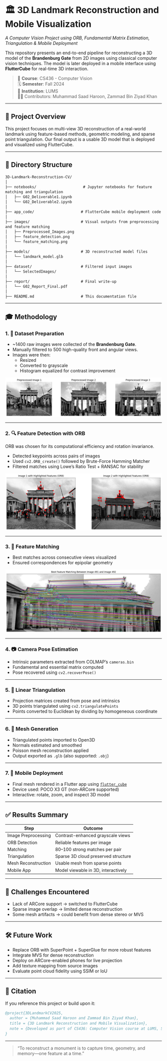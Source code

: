 # 🏛️ 3D Landmark Reconstruction and Mobile Visualization
*A Computer Vision Project using ORB, Fundamental Matrix Estimation, Triangulation & Mobile Deployment*

This repository presents an end-to-end pipeline for reconstructing a 3D model of the **Brandenburg Gate** from 2D images using classical computer vision techniques. The model is later deployed in a mobile interface using **FlutterCube** for real-time 3D interaction.

> 🧠 **Course**: CS436 - Computer Vision  
> 🗓️ **Semester**: Fall 2024  
> 🏫 **Institution**: LUMS  
> 👨‍💻 Contributors: Muhammad Saad Haroon, Zammad Bin Ziyad Khan

---

## 🧠 Project Overview
This project focuses on multi-view 3D reconstruction of a real-world landmark using feature-based methods, geometric modeling, and sparse point triangulation. Our final output is a usable 3D model that is deployed and visualized using FlutterCube.

---

## 📁 Directory Structure
```
3D-Landmark-Reconstruction-CV/
│
├── notebooks/                     # Jupyter notebooks for feature matching and triangulation
│   ├── G02_Deliverable1.ipynb
│   └── G02_Deliverable2.ipynb
│
├── app_code/                     # FlutterCube mobile deployment code
│
├── images/                       # Visual outputs from preprocessing and feature matching
│   ├── Preprocessed_Images.png
│   ├── feature_detection.png
│   └── feature_matching.png
│
├── models/                       # 3D reconstructed model files
│   └── landmark_model.glb
│
├── dataset/                      # Filtered input images
│   └── SelectedImages/
│
├── report/                       # Final write-up
│   └── G02_Report_Final.pdf
│
├── README.md                     # This documentation file
```

---

## 🎓 Methodology

### 1. 📸 Dataset Preparation
- ~1400 raw images were collected of the **Brandenburg Gate**.
- Manually filtered to 500 high-quality front and angular views.
- Images were then:
  - Resized
  - Converted to grayscale
  - Histogram equalized for contrast improvement

![Preprocessed Images](images/Preprocessed_Images.png "Preprocessed Images")

---

### 2. 🔍 Feature Detection with ORB
ORB was chosen for its computational efficiency and rotation invariance.
- Detected keypoints across pairs of images
- Used `cv2.ORB_create()` followed by Brute-Force Hamming Matcher
- Filtered matches using Lowe’s Ratio Test + RANSAC for stability

![Feature Detection](images/feature_detection.png "ORB Feature Detection")

---

### 3. 🔗 Feature Matching
- Best matches across consecutive views visualized
- Ensured correspondences for epipolar geometry

![Feature Matching](images/feature_matching.png "Best Feature Matches")

---

### 4. 📷 Camera Pose Estimation
- Intrinsic parameters extracted from COLMAP’s `cameras.bin`
- Fundamental and essential matrix computed
- Pose recovered using `cv2.recoverPose()`

---

### 5. 📐 Linear Triangulation
- Projection matrices created from pose and intrinsics
- 3D points triangulated using `cv2.triangulatePoints`
- Points converted to Euclidean by dividing by homogeneous coordinate

---

### 6. 🧊 Mesh Generation
- Triangulated points imported to Open3D
- Normals estimated and smoothed
- Poisson mesh reconstruction applied
- Output exported as `.glb` (also supported: `.obj`)

---

### 7. 📱 Mobile Deployment
- Final mesh rendered in a Flutter app using [`flutter_cube`](https://pub.dev/packages/flutter_cube)
- Device used: POCO X3 GT (non-ARCore supported)
- Interactive: rotate, zoom, and inspect 3D model

---

## ✅ Results Summary

| Step                  | Outcome                             |
|-----------------------|-------------------------------------|
| Image Preprocessing   | Contrast-enhanced grayscale views  |
| ORB Detection         | Reliable features per image         |
| Matching              | 80–100 strong matches per pair      |
| Triangulation         | Sparse 3D cloud preserved structure |
| Mesh Reconstruction   | Usable mesh from sparse points      |
| Mobile App            | Model viewable in 3D, interactively |

---

## 🚧 Challenges Encountered
- Lack of ARCore support → switched to FlutterCube
- Sparse image overlap → limited dense reconstruction
- Some mesh artifacts → could benefit from dense stereo or MVS

---

## 🛠 Future Work
- Replace ORB with SuperPoint + SuperGlue for more robust features
- Integrate MVS for dense reconstruction
- Deploy on ARCore-enabled phones for live projection
- Add texture mapping from source images
- Evaluate point cloud fidelity using SSIM or IoU

---

## 📄 Citation
If you reference this project or build upon it:
```bibtex
@project{3DLandmarkCV2025,
  author = {Muhammad Saad Haroon and Zammad Bin Ziyad Khan},
  title = {3D Landmark Reconstruction and Mobile Visualization},
  note = {Developed as part of CS436: Computer Vision course at LUMS, Spring 2025.}
}
```

---


> “To reconstruct a monument is to capture time, geometry, and memory—one feature at a time.”
